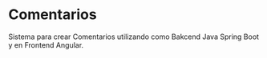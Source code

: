 # Comentarios
Sistema para crear Comentarios utilizando como Bakcend Java Spring Boot y en Frontend Angular.
